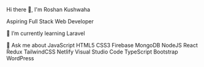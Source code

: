 Hi there 👋, I'm Roshan Kushwaha

Aspiring Full Stack Web Developer

🌱 I’m currently learning Laravel

💬 Ask me about
JavaScript HTML5 CSS3 Firebase MongoDB NodeJS React Redux TailwindCSS Netlify Visual Studio Code TypeScript Bootstrap WordPress
